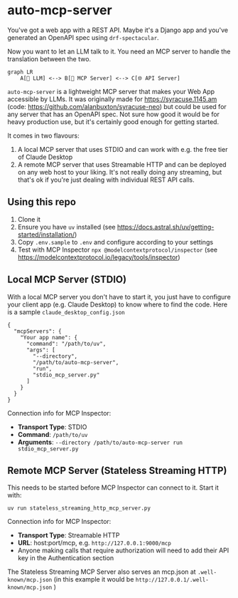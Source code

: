 # auto-mcp-server

You've got a web app with a REST API. Maybe it's a Django app and you've generated an OpenAPI spec using `drf-spectacular`. 

Now you want to let an LLM talk to it. You need an MCP server to handle the translation between the two.

```mermaid
graph LR
    A[🤖 LLM] <--> B[🔌 MCP Server] <--> C[🌐 API Server]
```

`auto-mcp-server` is a lightweight MCP server that makes your Web App accessible by LLMs. It was originally made for https://syracuse.1145.am (code: https://github.com/alanbuxton/syracuse-neo) but could be used for any server that has an OpenAPI spec. Not sure how good it would be for heavy production use, but it's certainly good enough for getting started.

It comes in two flavours:
1. A local MCP server that uses STDIO and can work with e.g. the free tier of Claude Desktop
2. A remote MCP server that uses Streamable HTTP and can be deployed on any web host to your liking. It's not really doing any streaming, but that's ok if you're just dealing with individual REST API calls.

## Using this repo

1. Clone it
2. Ensure you have `uv` installed (see https://docs.astral.sh/uv/getting-started/installation/)
3. Copy `.env.sample` to `.env` and configure according to your settings
4. Test with MCP Inspector `npx @modelcontextprotocol/inspector` (see https://modelcontextprotocol.io/legacy/tools/inspector)

## Local MCP Server (STDIO)

With a local MCP server you don't have to start it, you just have to configure your client app (e.g. Claude Desktop) to know where to find the code. Here is a sample `claude_desktop_config.json`

```
{
  "mcpServers": {
    "Your app name": {
      "command": "/path/to/uv",
      "args": [
        "--directory",
        "/path/to/auto-mcp-server",
        "run",
        "stdio_mcp_server.py"
      ]
    }
  }
}
```

Connection info for MCP Inspector:
- **Transport Type**: STDIO
- **Command**: `/path/to/uv`
- **Arguments**: `--directory /path/to/auto-mcp-server run stdio_mcp_server.py`


## Remote MCP Server (Stateless Streaming HTTP)

This needs to be started before MCP Inspector can connect to it. Start it with:

`uv run stateless_streaming_http_mcp_server.py`

Connection info for MCP Inspector:
- **Transport Type**: Streamable HTTP
- **URL**: host:port/mcp, e.g. `http://127.0.0.1:9000/mcp`
- Anyone making calls that require authorization will need to add their API key in the Authentication section

The Stateless Streaming MCP Server also serves an mcp.json at `.well-known/mcp.json` (in this example it would be `http://127.0.0.1/.well-known/mcp.json` )
